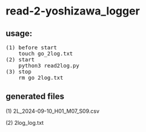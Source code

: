 # read-2-yoshizawa_logger

## usage:
<pre>
(1) before start 
    touch go_2log.txt
(2) start
    python3 read2log.py
(3) stop
    rm go_2log.txt
</pre>
    
## generated files

(1) 2L_2024-09-10_H01_M07_S09.csv

(2) 2log_log.txt
